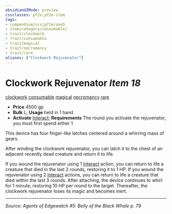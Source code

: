 ```yaml
---
obsidianUIMode: preview
cssclasses: pf2e,pf2e-item
tags:
- compendium/src/pf2e/aoe5
- item/category/consumable/
- trait/clockwork
- trait/consumable
- trait/magical
- trait/necromancy
- trait/rare
aliases: ["Clockwork Rejuvenator"]
---
```

# Clockwork Rejuvenator *Item 18*  
[clockwork](rules/traits/clockwork-g-g.md "Clockwork  Trait")  [consumable](rules/traits/consumable.md "Consumable Item Trait")  [magical](rules/traits/magical.md "Magical Item Trait")  [necromancy](rules/traits/necromancy.md "Necromancy School Trait")  [rare](rules/traits/rare.md "Rare Rarity Trait")  

- **Price** 4500 gp
- **Bulk** L; **Usage** held in 1 hand
- **Activate** [Interact](rules/actions/interact.md); **Requirements** The round you activate the rejuvenator, you must first spend either 1

This device has four finger-like latches centered around a whirring mass of gears.

After winding the clockwork rejuvenator, you can latch it to the chest of an adjacent recently dead creature and return it to life.

If you wound the rejuvenator using 1 [Interact](rules/actions/interact.md) action, you can return to life a creature that died in the last 2 rounds, restoring it to 1 HP. If you wound the rejuvenator using 2 [Interact](rules/actions/interact.md) actions, you can return to life a creature that died within the last 3 rounds. After attaching, the device continues to whirl for 1 minute, restoring 10 HP per round to the target. Thereafter, the clockwork rejuvenator loses its magic and becomes inert.


---
*Source: Agents of Edgewatch #5: Belly of the Black Whale p. 79*